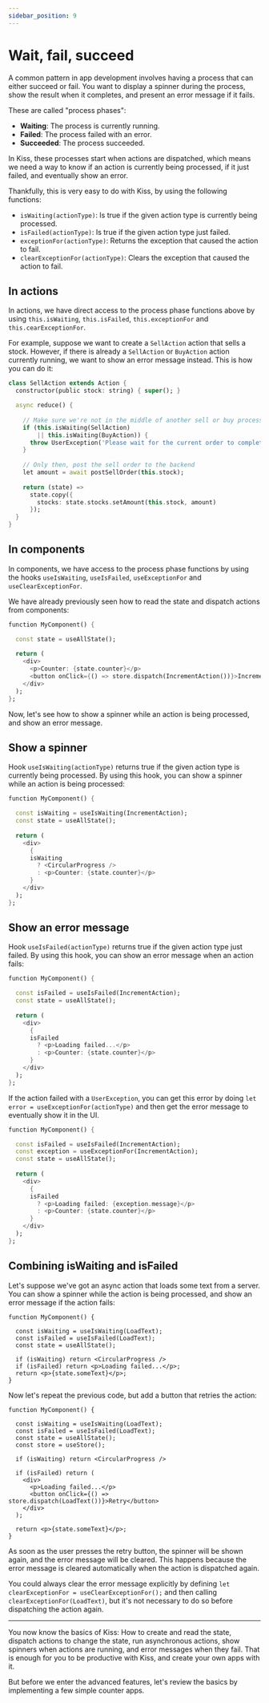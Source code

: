 ```yaml
---
sidebar_position: 9
---
```


# Wait, fail, succeed

A common pattern in app development involves having a process that can either succeed or fail.
You want to display a spinner during the process, show the result when it completes,
and present an error message if it fails.

These are called "process phases":

* **Waiting**: The process is currently running.
* **Failed**: The process failed with an error.
* **Succeeded**: The process succeeded.

In Kiss, these processes start when actions are dispatched, which means we need a way to
know if an action is currently being processed, if it just failed, and eventually show an error.

Thankfully, this is very easy to do with Kiss, by using the following functions:

* `isWaiting(actionType)`: Is true if the given action type is currently being processed.
* `isFailed(actionType)`: Is true if the given action type just failed.
* `exceptionFor(actionType)`: Returns the exception that caused the action to fail.
* `clearExceptionFor(actionType)`: Clears the exception that caused the action to fail.

## In actions

In actions, we have direct access to the process phase functions above by
using `this.isWaiting`, `this.isFailed`, `this.exceptionFor` and `this.cearExceptionFor`.

For example, suppose we want to create a `SellAction` action that sells a stock.
However, if there is already a `SellAction` or `BuyAction` action currently running,
we want to show an error message instead. This is how you can do it:

```dart    
class SellAction extends Action {
  constructor(public stock: string) { super(); }

  async reduce() {
  
    // Make sure we're not in the middle of another sell or buy process 
    if (this.isWaiting(SellAction) 
        || this.isWaiting(BuyAction)) {
      throw UserException('Please wait for the current order to complete.');
    }
    
    // Only then, post the sell order to the backend
    let amount = await postSellOrder(this.stock);    
    
    return (state) => 
      state.copy({
        stocks: state.stocks.setAmount(this.stock, amount)
      });
  }
}
```

## In components

In components, we have access to the process phase functions by using the
hooks `useIsWaiting`, `useIsFailed`, `useExceptionFor` and `useClearExceptionFor`.

We have already previously seen how to read the state and dispatch actions from components:

```dart    
function MyComponent() {

  const state = useAllState(); 
  
  return (
    <div>
      <p>Counter: {state.counter}</p>
      <button onClick={() => store.dispatch(IncrementAction())}>Increment</button>
    </div>
  );
};
```

Now, let's see how to show a spinner while an action is being processed, and show an error message.

## Show a spinner

Hook `useIsWaiting(actionType)` returns true if the given action type is currently being
processed. By using this hook, you can show a spinner while an action is being processed:

```dart
function MyComponent() {

  const isWaiting = useIsWaiting(IncrementAction);
  const state = useAllState(); 
    
  return (
    <div>
      {
      isWaiting 
        ? <CircularProgress /> 
        : <p>Counter: {state.counter}</p>
      }
    </div>
  );
};
```

## Show an error message

Hook `useIsFailed(actionType)` returns true if the given action type just failed.
By using this hook, you can show an error message when an action fails:

```dart
function MyComponent() {

  const isFailed = useIsFailed(IncrementAction);
  const state = useAllState(); 
    
  return (
    <div>
      {
      isFailed 
        ? <p>Loading failed...</p> 
        : <p>Counter: {state.counter}</p>
      }
    </div>
  );
};
```

If the action failed with a `UserException`, you can get this error by doing
`let error = useExceptionFor(actionType)` and then get the error message
to eventually show it in the UI.

```dart
function MyComponent() {

  const isFailed = useIsFailed(IncrementAction);
  const exception = useExceptionFor(IncrementAction);
  const state = useAllState(); 
    
  return (
    <div>
      {
      isFailed 
        ? <p>Loading failed: {exception.message}</p>
        : <p>Counter: {state.counter}</p>
      }
    </div>
  );
};
```

## Combining isWaiting and isFailed

Let's suppose we've got an async action that loads some text from a server.
You can show a spinner while the action is being processed,
and show an error message if the action fails:

```tsx
function MyComponent() {

  const isWaiting = useIsWaiting(LoadText); 
  const isFailed = useIsFailed(LoadText);  
  const state = useAllState();  
  
  if (isWaiting) return <CircularProgress />
  if (isFailed) return <p>Loading failed...</p>;
  return <p>{state.someText}</p>;
}
```

Now let's repeat the previous code, but add a button that retries the action:

```tsx
function MyComponent() {

  const isWaiting = useIsWaiting(LoadText); 
  const isFailed = useIsFailed(LoadText);  
  const state = useAllState();  
  const store = useStore();
  
  if (isWaiting) return <CircularProgress />
  
  if (isFailed) return (
    <div>
      <p>Loading failed...</p>
      <button onClick={() => store.dispatch(LoadText())}>Retry</button>    
    </div>
  );
  
  return <p>{state.someText}</p>;
}
```

As soon as the user presses the retry button, the spinner will be shown again, and the
error message will be cleared. This happens because the error message is cleared automatically
when the action is dispatched again.

You could always clear the error message explicitly by defining
`let clearExceptionFor = useClearExceptionFor();` and then calling `clearExceptionFor(LoadText)`,
but it's not necessary to do so before dispatching the action again.

<hr></hr>

You now know the basics of Kiss: 
How to create and read the state, dispatch actions to change the state,
run asynchronous actions, show spinners when actions are running, and error messages when they fail.
That is enough for you to be productive with Kiss, and create your own apps with it.

But before we enter the advanced features, let's review the basics by implementing a few simple
counter apps.
